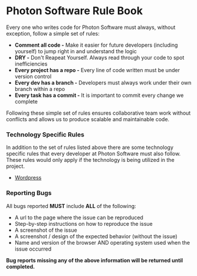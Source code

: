 # Photon Software Rule Book

Every one who writes code for Photon Software must always, without exception, follow a simple set of rules:

* **Comment all code -** Make it easier for future developers (including yourself) to jump right in and understand the logic  
* **DRY -** Don't Reapeat Yourself. Always read through your code to spot inefficiencies  
* **Every project has a repo -** Every line of code written must be under version control  
* **Every dev has a branch -** Developers must always work under their own branch within a repo  
* **Every task has a commit -** It is important to commit every change we complete

Following these simple set of rules ensures collaborative team work without conflicts and allows us to produce scalable and maintainable code.

### Technology Specific Rules

In addition to the set of rules listed above there are some technology specific rules that every developer at Photon Software must also follow. These rules would only apply if the technology is being utilized in the project.

* [Wordpress](wordpress)

### Reporting Bugs

All bugs reported **MUST** include **ALL** of the following:  
* A url to the page where the issue can be reproduced
* Step-by-step instructions on how to reproduce the issue
* A screenshot of the issue
* A screenshot / design of the expected behavior (without the issue)
* Name and version of the browser AND operating system used when the issue occurred

**Bug reports missing any of the above information will be returned until completed.**

